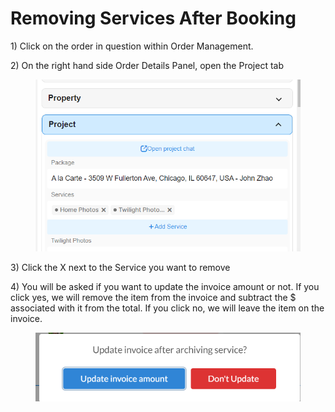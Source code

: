 # Removing Services After Booking

1\) Click on the order in question within Order Management.

2\) On the right hand side Order Details Panel, open the Project tab

<figure><img src="../.gitbook/assets/image (139).png" alt=""><figcaption></figcaption></figure>

3\) Click the X next to the Service you want to remove

4\) You will be asked if you want to update the invoice amount or not. If you click yes, we will remove the item from the invoice and subtract the $ associated with it from the total. If you click no, we will leave the item on the invoice.

<figure><img src="../.gitbook/assets/image (103).png" alt=""><figcaption></figcaption></figure>
